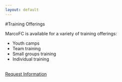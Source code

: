 ```yaml
---
layout: default
---
```


#Training Offerings

MarcoFC is available for a variety of training offerings:

* Youth camps
* Team training
* Small groups training
* Individual training

<br />
<a class="btn btn-success btn-lg" href="mailto:marco_campo@hotmail.com?subject=MarcoFC More Information">Request Information</a>
